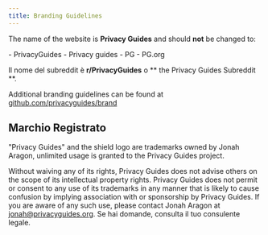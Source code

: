 ```yaml
---
title: Branding Guidelines
---
```


The name of the website is **Privacy Guides** and should **not** be changed to:

<div class="pg-red" markdown>
- PrivacyGuides
- Privacy guides
- PG
- PG.org
</div>

Il nome del subreddit è **r/PrivacyGuides** o ** the Privacy Guides Subreddit **.

Additional branding guidelines can be found at [github.com/privacyguides/brand](https://github.com/privacyguides/brand)

## Marchio Registrato

"Privacy Guides" and the shield logo are trademarks owned by Jonah Aragon, unlimited usage is granted to the Privacy Guides project.

Without waiving any of its rights, Privacy Guides does not advise others on the scope of its intellectual property rights. Privacy Guides does not permit or consent to any use of its trademarks in any manner that is likely to cause confusion by implying association with or sponsorship by Privacy Guides. If you are aware of any such use, please contact Jonah Aragon at jonah@privacyguides.org. Se hai domande, consulta il tuo consulente legale.
